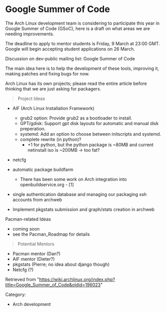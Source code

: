 Google Summer of Code
=====================

The Arch Linux development team is considering to participate this year
in Google Summer of Code (GSoC), here is a draft on what areas we are
needing improvements.

The deadline to apply to mentor students is Friday, 9 March at 23:00
GMT. Google will begin accepting student applications on 26 March.

Discussion on dev-public mailing list: Google Summer of Code

The main idea here is to help the development of these tools, improving
it, making patches and fixing bugs for now.

Arch Linux has its own projects; please read the entire article before
thinking that we are just asking for packagers.

  

> Project Ideas

-   AIF (Arch Linux Installation Framework)
    -   grub2 option: Provide grub2 as a bootloader to install.
    -   GPT/gdisk: Support gpt disk layouts for automatic and manual
        disk preperation.
    -   systemd: Add an option to choose between initscripts and
        systemd.
    -   complete rewrite (in python)?
        -   +1 for python, but the python package is ~80MB and current
            netinstall iso is ~200MB -> too fat?

-   netcfg
-   automatic package buildfarm
    -   There has been some work on Arch integration into
        openbuildservice.org - [1]

-   single authentication database and managing our packaging ssh
    accounts from archweb
-   Implement pkgstats submission and graph/stats creation in archweb

Pacman-related Ideas

-   coming soon
-   see the Pacman_Roadmap for details

> Potential Mentors

-   Pacman mentor (Dan?)
-   AIF mentor (Dieter?)
-   pkgstats (Pierre; no idea about django though)
-   Netcfg (?)

Retrieved from
"https://wiki.archlinux.org/index.php?title=Google_Summer_of_Code&oldid=196023"

Category:

-   Arch development
